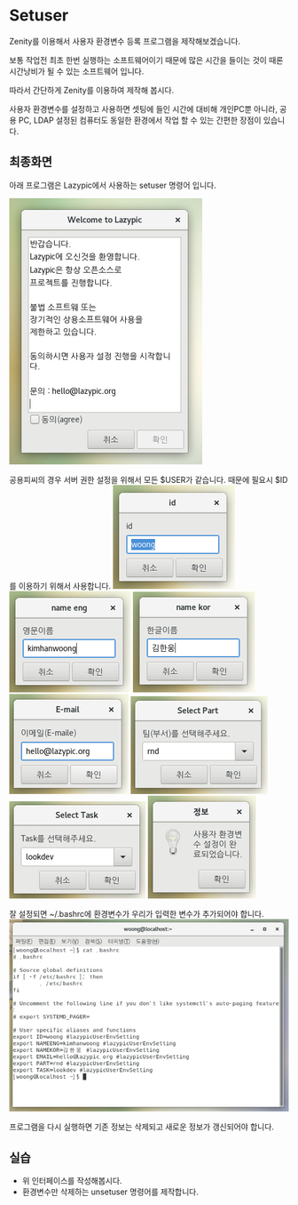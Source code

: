 # Setuser
Zenity를 이용해서 사용자 환경변수 등록 프로그램을 제작해보겠습니다.

보통 작업전 최초 한번 실행하는 소프트웨어이기 때문에 많은 시간을 들이는 것이 때론 시간낭비가 될 수 있는 소프트웨어 입니다.

따라서 간단하게 Zenity를 이용하여 제작해 봅시다.

사용자 환경변수를 설정하고 사용하면 셋팅에 들인 시간에 대비해 개인PC뿐 아니라, 공용 PC, LDAP 설정된 컴퓨터도 동일한 환경에서 작업 할 수 있는 간편한 장점이 있습니다.

## 최종화면
아래 프로그램은 Lazypic에서 사용하는 setuser 명령어 입니다.

![setuser01](../figures/setuser01.png)

공용피씨의 경우 서버 권한 설정을 위해서 모든 $USER가 같습니다. 때문에 필요시 $ID를 이용하기 위해서 사용합니다.
![setuser02](../figures/setuser02.png)
![setuser03](../figures/setuser03.png)
![setuser04](../figures/setuser04.png)
![setuser05](../figures/setuser05.png)
![setuser06](../figures/setuser06.png)
![setuser07](../figures/setuser07.png)
![setuser08](../figures/setuser08.png)

잘 설정되면 ~/.bashrc에 환경변수가 우리가 입력한 변수가 추가되어야 합니다.
![setuser09](../figures/setuser09.png)

프로그램을 다시 실행하면 기존 정보는 삭제되고 새로운 정보가 갱신되어야 합니다.


## 실습
- 위 인터페이스를 작성해봅시다.
- 환경변수만 삭제하는 unsetuser 명령어를 제작합니다.